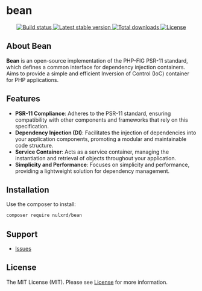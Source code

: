 # bean

<div align="center">
    <a href="https://github.com/nulxrd/bean/actions">
        <img 
            src="https://github.com/nulxrd/bean/actions/workflows/ci.yml/badge.svg" 
            alt="Build status"
        />
    </a>
    <a href="https://packagist.org/packages/nulxrd/bean">
        <img 
            src="https://img.shields.io/packagist/dt/nulxrd/bean" 
            alt="Latest stable version"
        />
    </a>
    <a href="https://packagist.org/packages/nulxrd/bean">
        <img 
            src="https://poser.pugx.org/nulxrd/bean/downloads" 
            alt="Total downloads"
        />
    </a>
    <a href="https://packagist.org/packages/nulxrd/bean">
        <img 
            src="https://poser.pugx.org/nulxrd/bean/license.svg" 
            alt="License" 
        />
    </a>
</div>

## About Bean

**Bean** is an open-source implementation of the PHP-FIG PSR-11 standard, which
defines a common interface for dependency injection containers. Aims to provide a simple and efficient Inversion of Control (IoC) container for PHP applications.

## Features
- **PSR-11 Compliance**: Adheres to the PSR-11 standard, ensuring compatibility with other components and frameworks that rely on this specification.
- **Dependency Injection (DI)**: Facilitates the injection of dependencies into your application components, promoting a modular and maintainable code structure.
- **Service Container**: Acts as a service container, managing the instantiation and retrieval of objects throughout your application.
- **Simplicity and Performance**: Focuses on simplicity and performance, providing a lightweight solution for dependency management.

## Installation

Use the composer to install:

```bash
composer require nulxrd/bean
```

## Support

- [Issues](https://github.com/nulxrd/bean/issues/)

## License

The MIT License (MIT). Please see [License](LICENSE) for more information.
